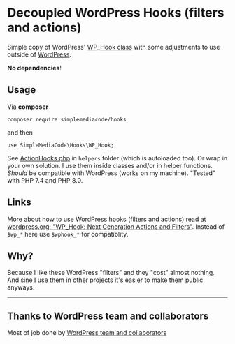 # Decoupled WordPress Hooks (filters and actions)

Simple copy of WordPress' [WP_Hook class](https://github.com/WordPress/WordPress/blob/3cee52b3622cd6eab054db09074f220270a09243/wp-includes/class-wp-hook.php) with some adjustments to use outside of [WordPress](https://wordpress.org).

**No dependencies**!

## Usage

Via **composer**

`composer require simplemediacode/hooks`

and then

`use SimpleMediaCode\Hooks\WP_Hook;`

See [ActionHooks.php](./helpers/ActionHooks.php) in `helpers` folder (which is autoloaded too). Or wrap in your own solution. 
I use them inside classes and/or in helper functions.
_Should_ be compatible with WordPress (works on my machine). "Tested" with PHP 7.4 and PHP 8.0.

## Links

More about how to use WordPress hooks (filters and actions) read at [wordpress.org: "WP_Hook: Next Generation Actions and Filters"](https://make.wordpress.org/core/2016/09/08/wp_hook-next-generation-actions-and-filters/). Instead of `$wp_*` here use `$wphook_*` for compatiblity.
## Why?

Because I like these WordPress "filters" and they "cost" almost nothing. And sine I use them in other projects it's easier to make them public anyways.

---

## Thanks to WordPress team and collaborators

Most of job done by [WordPress team and collaborators](https://github.com/WordPress/WordPress)